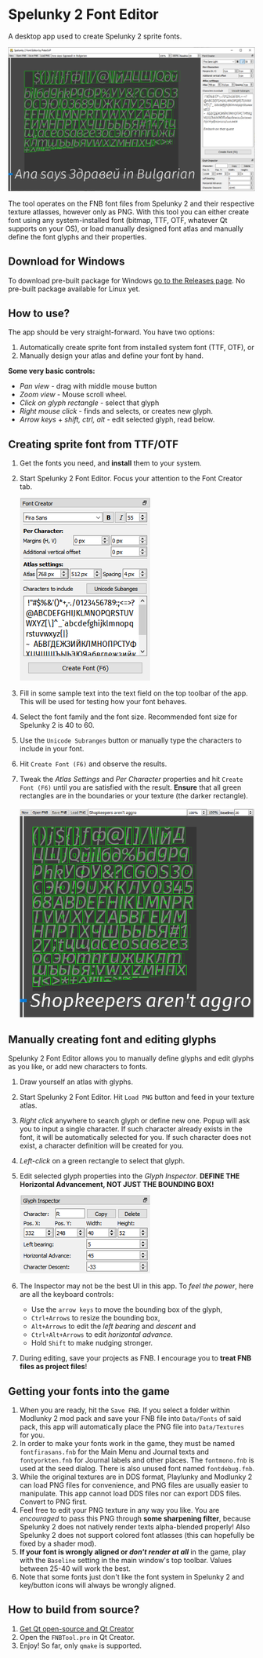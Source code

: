 # Spelunky 2 Font Editor
A desktop app used to create Spelunky 2 sprite fonts.

![](https://raw.githubusercontent.com/spelunky-fyi/Spelunky-2-Font-Editor/main/images/app-screenshot.png)

The tool operates on the FNB font files from Spelunky 2 and their respective texture atlasses, however only as PNG. With this tool you can either create font using any system-installed font (bitmap, TTF, OTF, whatever Qt supports on your OS), or load manually designed font atlas and manually define the font glyphs and their properties.

## Download for Windows
To download pre-built package for Windows [go to the Releases page](https://github.com/spelunky-fyi/Spelunky-2-Font-Editor/releases). No pre-built package available for Linux yet. 

## How to use?
The app should be very straight-forward. You have two options:
1. Automatically create sprite font from installed system font (TTF, OTF), or
1. Manually design your atlas and define your font by hand.

**Some very basic controls:**
+ *Pan view* - drag with middle mouse button
+ *Zoom view* - Mouse scroll wheel.
+ *Click on glyph rectangle* - select that glyph
+ *Right mouse click* - finds and selects, or creates new glyph.
+ *Arrow keys* + *shift, ctrl, alt* - edit selected glyph, read below.

## Creating sprite font from TTF/OTF
1. Get the fonts you need, and **install** them to your system.
1. Start Spelunky 2 Font Editor. Focus your attention to the Font Creator tab.

	![](https://raw.githubusercontent.com/spelunky-fyi/Spelunky-2-Font-Editor/main/images/font-creator.png)

1. Fill in some sample text into the text field on the top toolbar of the app. This will be used for testing how your font behaves.
1. Select the font family and the font size. Recommended font size for Spelunky 2 is 40 to 60.
1. Use the `Unicode Subranges` button or manually type the characters to include in your font.
1. Hit `Create Font (F6)` and observe the results.
1. Tweak the *Atlas Settings* and *Per Character*  properties and hit `Create Font (F6)` until you are satisfied with the result. **Ensure** that all green rectangles are in the boundaries or your texture (the darker rectangle).

	![](https://raw.githubusercontent.com/spelunky-fyi/Spelunky-2-Font-Editor/main/images/font-glyphs.png)

## Manually creating font and editing glyphs
Spelunky 2 Font Editor allows you to manually define glyphs and edit glyphs as you like, or add new characters to fonts.

1. Draw yourself an atlas with glyphs. 
1. Start Spelunky 2 Font Editor. Hit `Load PNG` button and feed in your texture atlas.
1. *Right click* anywhere to search glyph or define new one. Popup will ask you to input a single character. If such character already exists in the font, it will be automatically selected for you. If such character does not exist, a character definition will be created for you.
1. *Left-click* on a green rectangle to select that glyph.
1. Edit selected glyph properties into the *Glyph Inspector*. **DEFINE THE Horizontal Advancement, NOT JUST THE BOUNDING BOX!**

	![](https://raw.githubusercontent.com/spelunky-fyi/Spelunky-2-Font-Editor/main/images/glyph-inspector.png)

1. The Inspector may not be the best UI in this app. To *feel the power*, here are all the keyboard controls:
	+ Use the `arrow keys` to move the bounding box of the glyph, 
	+ `Ctrl+Arrows` to resize the bounding box, 
	+ `Alt+Arrows` to edit the *left bearing* and *descent* and 
	+ `Ctrl+Alt+Arrows` to edit *horizontal advance*.
	+ Hold `Shift` to make nudging stronger.
1. During editing, save your projects as FNB. I encourage you to **treat FNB files as project files**!


## Getting your fonts into the game
1. When you are ready, hit the `Save FNB`. If you select a folder within Modlunky 2 mod pack and save your FNB file into `Data/Fonts` of said pack, this app will automatically place the PNG file into `Data/Textures` for you. 
1. In order to make your fonts work in the game, they must be named `fontfirasans.fnb` for the Main Menu and Journal texts and `fontyorkten.fnb` for Journal labels and other places. The `fontmono.fnb` is used at the seed dialog. There is also unused font named `fontdebug.fnb`.
1. While the original textures are in DDS format, Playlunky and Modlunky 2 can load PNG files for convenience, and PNG files are usually easier to manipulate. This app cannot load DDS files nor can export DDS files. Convert to PNG first.
1. Feel free to edit your PNG texture in any way you like. You are *encouraged* to pass this PNG through **some sharpening filter**, because Spelunky 2 does not natively render texts alpha-blended properly! Also Spelunky 2 does not support colored font atlasses (this can hopefully be fixed by a shader mod).
1. **If your font is wrongly aligned or _don't render at all_** in the game, play with the `Baseline` setting in the main window's top toolbar. Values between 25-40 will work the best.
1. Note that some fonts just don't like the font system in Spelunky 2 and key/button icons will always be wrongly aligned.

## How to build from source?
1. [Get Qt open-source and Qt Creator](https://www.qt.io/download-open-source) 
1. Open the `FNBTool.pro` in Qt Creator.
1. Enjoy! So far, only `qmake` is supported.
